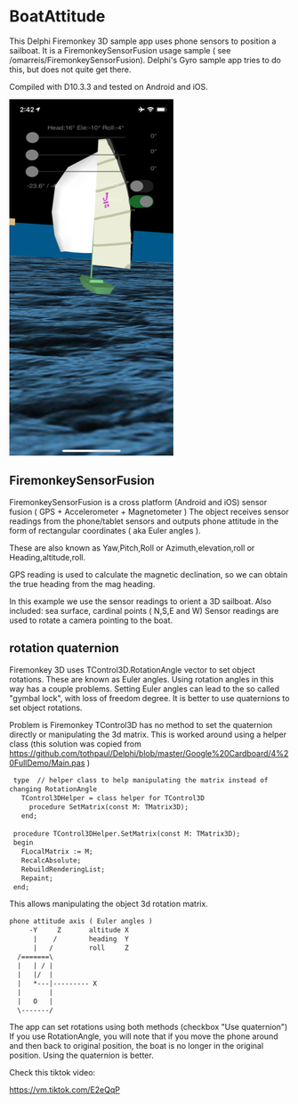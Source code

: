 # BoatAttitude
This Delphi Firemonkey 3D sample app uses phone sensors to position a sailboat. 
It is a FiremonkeySensorFusion usage sample ( see /omarreis/FiremonkeySensorFusion).
Delphi's Gyro sample app tries to do this, but does not quite get there. 

Compiled with D10.3.3 and tested on Android and iOS.

![app screenshot](BoatAttitudeShot.PNG)

## FiremonkeySensorFusion

FiremonkeySensorFusion is a cross platform (Android and iOS) 
sensor fusion ( GPS + Accelerometer + Magnetometer )
The object receives sensor readings from the phone/tablet 
sensors and outputs phone attitude  in the form
of rectangular coordinates ( aka Euler angles ).

These are also known as Yaw,Pitch,Roll or Azimuth,elevation,roll or Heading,altitude,roll.

GPS reading is used to calculate the magnetic declination,
so we can obtain the true heading from the mag heading.

In this example we use the sensor readings to orient a 3D sailboat. 
Also included: sea surface, cardinal points ( N,S,E and W)
Sensor readings are used to rotate a camera pointing to
the boat.

## rotation quaternion
Firemonkey 3D uses TControl3D.RotationAngle vector to set object rotations. 
These are known as Euler angles. Using rotation angles in this way has a couple problems.
Setting Euler angles can lead to the so called "gymbal lock", with loss of freedom degree.
It is better to use quaternions to set object rotations.

Problem is Firemonkey TControl3D has no method to set the quaternion directly
or manipulating the 3d matrix.  This is worked around using a helper class
(this solution was copied from https://github.com/tothpaul/Delphi/blob/master/Google%20Cardboard/4%20FullDemo/Main.pas )

     type  // helper class to help manipulating the matrix instead of changing RotationAngle
       TControl3DHelper = class helper for TControl3D
         procedure SetMatrix(const M: TMatrix3D);
       end;

     procedure TControl3DHelper.SetMatrix(const M: TMatrix3D);
     begin
       FLocalMatrix := M;
       RecalcAbsolute;
       RebuildRenderingList;
       Repaint;
     end;

This allows manipulating the object 3d rotation matrix.

    phone attitude axis ( Euler angles )
         -Y     Z       altitude X 
          |    /        heading  Y 
          |   /         roll     Z 
      /=======\
      |   | / |
      |   |/  |
      |   *---|--------- X
      |       |
      |   O   |
      \-------/

The app can set rotations using both methods (checkbox "Use quaternion")
If you use RotationAngle, you will note that if you move the phone around
and then back to original position, the boat is no longer in the
original position. Using the quaternion is better.

Check this tiktok video:

https://vm.tiktok.com/E2eQqP


